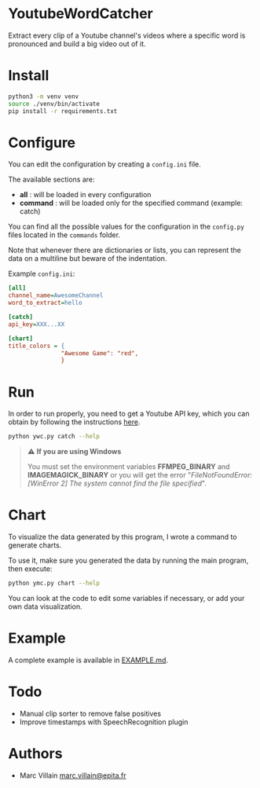 YoutubeWordCatcher
===

Extract every clip of a Youtube channel's videos where a specific word is pronounced and build a big video out of it.

# Install

```bash
python3 -m venv venv
source ./venv/bin/activate
pip install -r requirements.txt
```

# Configure

You can edit the configuration by creating a `config.ini` file.

The available sections are:
* **all** : will be loaded in every configuration
* **command** : will be loaded only for the specified command (example: catch)

You can find all the possible values for the configuration in the `config.py` files located in the `commands` folder.

Note that whenever there are dictionaries or lists, you can represent the data on a multiline but beware of the indentation.

Example `config.ini`:
```ini
[all]
channel_name=AwesomeChannel
word_to_extract=hello

[catch]
api_key=XXX...XX

[chart]
title_colors = {
               "Awesome Game": "red",
               }
```

# Run

In order to run properly, you need to get a Youtube API key, which you can obtain by following the instructions [here](https://developers.google.com/youtube/registering_an_application).

```bash
python ywc.py catch --help
```

> :warning: **If you are using Windows**
>
> You must set the environment variables **FFMPEG_BINARY** and **IMAGEMAGICK_BINARY** or you will get the error "_FileNotFoundError: [WinError 2] The system cannot find the file specified_".

# Chart

To visualize the data generated by this program, I wrote a command to generate charts.

To use it, make sure you generated the data by running the main program, then execute:

```bash
python ymc.py chart --help
```

You can look at the code to edit some variables if necessary, or add your own data visualization.

# Example

A complete example is available in [EXAMPLE.md](EXAMPLE.md).

# Todo

* Manual clip sorter to remove false positives
* Improve timestamps with SpeechRecognition plugin

# Authors

* Marc Villain <marc.villain@epita.fr>

